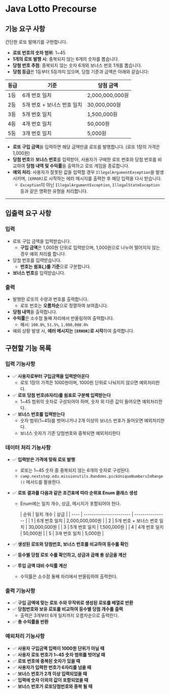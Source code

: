 # Java Lotto Precourse

## 기능 요구 사항

간단한 로또 발매기를 구현합니다.

- **로또 번호의 숫자 범위**: 1~45
- **1개의 로또 발행 시**: 중복되지 않는 6개의 숫자를 뽑습니다.
- **당첨 번호 추첨**: 중복되지 않는 숫자 6개와 보너스 번호 1개를 뽑습니다.
- **당첨 등급**은 1등부터 5등까지 있으며, 당첨 기준과 금액은 아래와 같습니다:

| 등급 | 기준                           | 당첨 금액       |
| ---- | ------------------------------ | --------------- |
| 1등  | 6개 번호 일치                  | 2,000,000,000원 |
| 2등  | 5개 번호 + 보너스 번호 일치    | 30,000,000원    |
| 3등  | 5개 번호 일치                  | 1,500,000원     |
| 4등  | 4개 번호 일치                  | 50,000원        |
| 5등  | 3개 번호 일치                  | 5,000원         |

- **로또 구입 금액**을 입력하면 해당 금액만큼 로또를 발행합니다. (로또 1장의 가격은 1,000원)
- **당첨 번호**와 **보너스 번호**를 입력받아, 사용자가 구매한 로또 번호와 당첨 번호를 비교하여 **당첨 내역 및 수익률**을 출력하고 로또 게임을 종료합니다.
- **예외 처리**: 사용자가 잘못된 값을 입력할 경우 `IllegalArgumentException`을 발생시키며, `[ERROR]`로 시작하는 에러 메시지를 출력한 후 해당 입력을 다시 받습니다.
    - `Exception`이 아닌 `IllegalArgumentException`, `IllegalStateException` 등과 같은 명확한 유형을 처리합니다.

---

## 입출력 요구 사항

### 입력

- 로또 구입 금액을 입력받습니다.
    - **구입 금액**은 1,000원 단위로 입력받으며, 1,000원으로 나누어 떨어지지 않는 경우 예외 처리를 합니다.
- 당첨 번호를 입력받습니다.
    - **번호는 쉼표(,)를 기준**으로 구분합니다.
- **보너스 번호**를 입력받습니다.

### 출력

- 발행한 로또의 수량과 번호를 출력합니다.
    - 로또 번호는 **오름차순**으로 정렬하여 보여줍니다.
- **당첨 내역**을 출력합니다.
- **수익률**은 소수점 둘째 자리에서 반올림하여 출력합니다.
    - 예시: `100.0%`, `51.5%`, `1,000,000.0%`
- 예외 상황 발생 시, **에러 메시지는 `[ERROR]`로 시작**하여 출력합니다.

## 구현할 기능 목록

### 입력 기능사항
- ✅ **사용자로부터 구입금액을 입력받아온다**
    - 로또 1장의 가격은 1000원이며, 1000원 단위로 나눠지지 않으면 예외처리한다.
- ✅ **로또 당첨 번호(6자리)를 쉼표로 구분해 입력받는다**
    - 1~45 범위의 숫자로 구성되어야 하며, 숫자 외 다른 값이 들어오면 예외처리한다.
- ✅ **보너스 번호를 입력받는다**
    - 숫자 범위(1~45)를 벗어나거나 2개 이상의 보너스 번호가 들어오면 예외처리한다.
    - 보너스 숫자가 기존 당첨번호와 중복되면 예외처리한다

### 데이터 처리 기능사항
- ✅ **입력받은 가격에 맞춰 로또 발행**
    - 로또는 1~45 숫자 중 중복되지 않는 6개의 숫자로 구성된다.
    - `camp.nextstep.edu.missionutils.Randoms.pickUniqueNumbersInRange()` 메서드를 활용한다.
- ✅ **로또 결과를 다음과 같은 조건표에 따라 순위표 Enum 클래스 생성**
    - Enum에는 일치 개수, 상금, 메시지가 포함되어야 한다.

      | 순위 | 일치 개수               | 상금             |
          | ---- | ----------------------- | ---------------- |
      | 1    | 6개 번호 일치           | 2,000,000,000원 |
      | 2    | 5개 번호 + 보너스 번호 일치 | 30,000,000원    |
      | 3    | 5개 번호 일치           | 1,500,000원     |
      | 4    | 4개 번호 일치           | 50,000원        |
      | 5    | 3개 번호 일치           | 5,000원         |

- ✅ **생성된 로또와 당첨번호, 보너스 번호를 비교하여 등수를 확인**
- ✅ **등수별 당첨 로또 수를 확인하고, 상금과 곱해 총 상금을 계산**
- ✅ **투입 금액 대비 수익률 계산**
    - 수익률은 소수점 둘째 자리에서 반올림하여 출력한다.

### 출력 기능사항
- ✅ **구입 금액에 맞는 로또 수와 무작위로 생성된 로또를 배열로 반환**
- ✅ **당첨번호와 보유 로또를 비교하여 등수별 당첨 개수를 출력**
    - 출력은 3개부터 6개 일치까지 오름차순으로 출력한다.
- ✅ **총 수익률을 반환**

### 예외처리 기능사항
- ✅ **사용자 구입금액 입력이 1000원 단위가 아닐 때**
- ✅ **사용자 로또 번호가 1~45 숫자 범위를 벗어날 때**
- ✅ **로또 번호에 중복된 숫자가 있을 때**
- ✅ **사용자가 입력한 번호가 6자리를 넘을 때**
- ✅ **보너스 번호가 2개 이상 입력되었을 때**
- ✅ **입력에 숫자 이외의 값이 포함되었을 때**
- ✅ **보너스 번호가 로또당첨번호와 중복 될 때**


  



